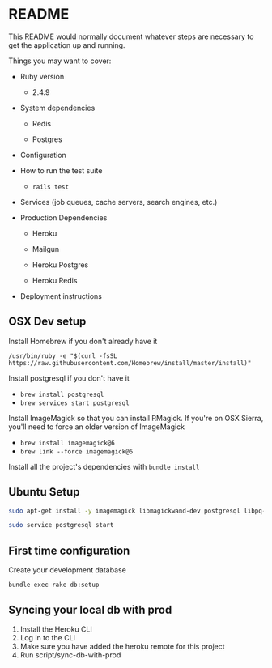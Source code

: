 # README

This README would normally document whatever steps are necessary to get the
application up and running.

Things you may want to cover:

* Ruby version

  * 2.4.9

* System dependencies

  * Redis

  * Postgres

* Configuration

* How to run the test suite

  * `rails test`

* Services (job queues, cache servers, search engines, etc.)

* Production Dependencies

  * Heroku

  * Mailgun

  * Heroku Postgres

  * Heroku Redis

* Deployment instructions

## OSX Dev setup

Install Homebrew if you don't already have it

`/usr/bin/ruby -e "$(curl -fsSL https://raw.githubusercontent.com/Homebrew/install/master/install)"`

Install postgresql if you don't have it

- `brew install postgresql`
- `brew services start postgresql`

Install ImageMagick so that you can install RMagick.
If you're on OSX Sierra, you'll need to force an older version of ImageMagick

- `brew install imagemagick@6`
- `brew link --force imagemagick@6`

Install all the project's dependencies with `bundle install`

## Ubuntu Setup

```bash
sudo apt-get install -y imagemagick libmagickwand-dev postgresql libpq-dev
```

```bash
sudo service postgresql start
```

## First time configuration

Create your development database

`bundle exec rake db:setup`

## Syncing your local db with prod

1. Install the Heroku CLI
2. Log in to the CLI
3. Make sure you have added the heroku remote for this project
4. Run script/sync-db-with-prod
